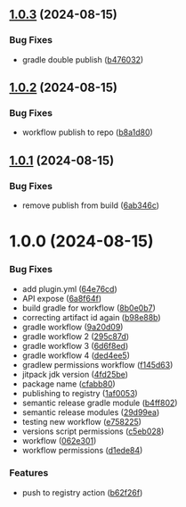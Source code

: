 ## [1.0.3](https://github.com/Mineando/teams/compare/v1.0.2...v1.0.3) (2024-08-15)


### Bug Fixes

* gradle double publish ([b476032](https://github.com/Mineando/teams/commit/b476032bd209866d91bce1e04e862c36a93ad884))

## [1.0.2](https://github.com/Mineando/teams/compare/v1.0.1...v1.0.2) (2024-08-15)


### Bug Fixes

* workflow publish to repo ([b8a1d80](https://github.com/Mineando/teams/commit/b8a1d8080c3afcc6d9d1e8aa2633be73883c179c))

## [1.0.1](https://github.com/Mineando/teams/compare/v1.0.0...v1.0.1) (2024-08-15)


### Bug Fixes

* remove publish from build ([6ab346c](https://github.com/Mineando/teams/commit/6ab346c5523152bd15b06ad84833f9ce9421e233))

# 1.0.0 (2024-08-15)


### Bug Fixes

* add plugin.yml ([64e76cd](https://github.com/Mineando/teams/commit/64e76cd451c6993f9c2680082af8facc6cdef94b))
* API expose ([6a8f64f](https://github.com/Mineando/teams/commit/6a8f64f7151351e0f4c313a4887c07e95a3350e9))
* build gradle for workflow ([8b0e0b7](https://github.com/Mineando/teams/commit/8b0e0b778cdd8eaa6de1103c47f9ed8754cfcb56))
* correcting artifact id again ([b98e88b](https://github.com/Mineando/teams/commit/b98e88b2aae420179a345b49ad8da4f15282ad5a))
* gradle workflow ([9a20d09](https://github.com/Mineando/teams/commit/9a20d0975c0a59c9e53af38058e6b1d44a1b9567))
* gradle workflow 2 ([295c87d](https://github.com/Mineando/teams/commit/295c87d46cde97082e0a62f8cb2c68ce0a1161a1))
* gradle workflow 3 ([6d6f8ed](https://github.com/Mineando/teams/commit/6d6f8edf501be9ea4699be969f51b4b98e7498f4))
* gradle workflow 4 ([ded4ee5](https://github.com/Mineando/teams/commit/ded4ee5d74600586599455ef00d183916e917389))
* gradlew permissions workflow ([f145d63](https://github.com/Mineando/teams/commit/f145d63abd4c81028e52375a3592d5bb72e28d2a))
* jitpack jdk version ([4fd25be](https://github.com/Mineando/teams/commit/4fd25bea01432c0d8277e2906200b4c97357dd74))
* package name ([cfabb80](https://github.com/Mineando/teams/commit/cfabb80ec3f6d7ddd5c48634dd5f342cc73770cc))
* publishing to registry ([1af0053](https://github.com/Mineando/teams/commit/1af0053c36ba5c7056feb397c439e7c03e76af2a))
* semantic release gradle module ([b4ff802](https://github.com/Mineando/teams/commit/b4ff802cc48bf69ab8d249138140fb918e4cce3e))
* semantic release modules ([29d99ea](https://github.com/Mineando/teams/commit/29d99ea2b035f8d9093ff3cecdd09431e30be5bf))
* testing new workflow ([e758225](https://github.com/Mineando/teams/commit/e75822566a85f87ad2189f5cf131b92306dea02f))
* versions script permissions ([c5eb028](https://github.com/Mineando/teams/commit/c5eb028d8fc1a3c4e4890f2b371641c625fce3cc))
* workflow ([062e301](https://github.com/Mineando/teams/commit/062e30168f87d9aa188dded01fe525eb9e16bf48))
* workflow permissions ([d1ede84](https://github.com/Mineando/teams/commit/d1ede84977f9ff34fe9bc892c447616663fe1fa5))


### Features

* push to registry action ([b62f26f](https://github.com/Mineando/teams/commit/b62f26f6277082df438391153bfe2e9fa2afa3d1))
